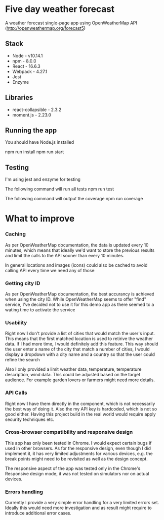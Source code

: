 # Five day weather forecast
A weather forecast single-page app using OpenWeatherMap API (http://openweathermap.org/forecast5)

## Stack
* Node - v10.14.1
* npm - 8.0.0
* React - 16.6.3
* Webpack - 4.27.1
* Jest
* Enzyme

## Libraries
* react-collapsible - 2.3.2
* moment.js - 2.23.0

## Running the app
You should have Node.js installed

npm run install
npm run start

## Testing
I'm using jest and enzyme for testing

The following command will run all tests
npm run test

The following command will output the coverage
npm run coverage

# What to improve

### Caching
As per OpenWeatherMap documentation, the data is updated every 10 minutes, which means that ideally we'd want to store the previous results and limit the calls to the API sooner than every 10 minutes.

In general locations and images (icons) could also be cached to avoid calling API every time we need any of those

### Getting city ID
As per OpenWeatherMap documentation, the best accurancy is achieved when using the city ID. While OpenWeatherMap seems to offer "find" service, I've decided not to use it for this demo app as there seemed to a wating time to activate the service

### Usability
Right now I don't provide a list of cities that would match the user's input. This means that the first matched location is used to retirive the weather data. 
If I had more time, I would definitely add this feature. This way should the user enter a name of the city that match a number of cities, I would display a dropdown with a city name and a country so that the user could refine the search

Also I only provided a limit weather data, temperature, temperature description, wind data. This could be adjusted based on the target audience. For example garden lovers or farmers might need more details.

### API Calls
Right now I have them directly in the component, which is not necessarily the best way of doing it. Also the my API key is hardcoded, which is not so good either. Having this project build in the real world would require apply security techniques etc.

### Cross-browser compatibility and responsive design
This app has only been tested in Chrome. I would expect certain bugs if used in other browsers.
As for the responsive design, even though I did implement it, it has very limited adjustments for various devices, e.g. the break points might need to be revisited as well as the design concept.

The responsive aspect of the app was tested only in the Chrome's Responsive design mode, it was not tested on simulators nor on actual devices.
 
### Errors handling
Currently I provide a very simple error handling for a very limited errors set. Ideally this would need more investigation and as result might require to introduce additional error cases.


